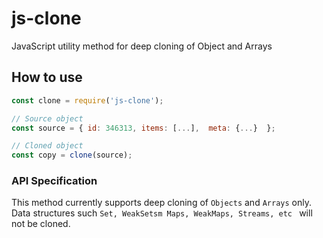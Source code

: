 # js-clone
JavaScript utility method for deep cloning of Object and Arrays

## How to use

```javascript
const clone = require('js-clone');

// Source object
const source = { id: 346313, items: [...],  meta: {...}  };

// Cloned object
const copy = clone(source);

```

### API Specification

This method currently supports deep cloning of `Objects` and `Arrays` only. Data structures such `Set, WeakSetsm Maps, WeakMaps, Streams, etc ` will not be cloned.


